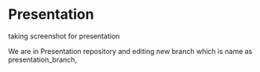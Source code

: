 # Presentation
taking screenshot for presentation


















































We are in Presentation repository and editing new branch which is name as presentation_branch,
